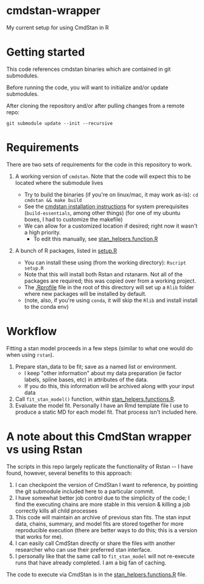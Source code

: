 # cmdstan-wrapper

My current setup for using CmdStan in R

# Getting started

This code references cmdstan binaries which are contained in git submodules.

Before running the code, you will want to initialize and/or update submodules.

After cloning the repository and/or after pulling changes from a remote repo:

```
git submodule update --init --recursive
```

# Requirements

There are two sets of requirements for the code in this repository to work.

1. A working version of `cmdstan`. Note that the code will expect this to be located where the submodule lives
    - Try to build the binaries (if you're on linux/mac, it may work as-is): `cd cmdstan && make build`
    - See the [cmdstan installation instructions](http://mc-stan.org/users/interfaces/cmdstan) for system prerequisites (`build-essentials`, among other things)
      (for one of my ubuntu boxes, I had to customize the makefile)
    - We can allow for a customized location if desired; right now it wasn't a high priority.
      - To edit this manually, see [stan_helpers.function.R](stan_helpers.function.R)

2. A bunch of R packages, listed in [setup.R](setup.R)
    - You can install these using (from the working directory): `Rscript setup.R`
    - Note that this will install both Rstan and rstanarm. Not all of the packages are required; this was copied over from a working project.
    - The [.Rprofile](.Rprofile) file in the root of this directory will set up a `Rlib` folder where new packages will be installed by default.
    - (note, also, if you're using `conda`, it will skip the `Rlib` and install install to the conda env)

# Workflow

Fitting a stan model proceeds in a few steps (similar to what one would do when using `rstan`).

1. Prepare stan_data to be fit; save as a named list or environment.
    - I keep "other information" about my data preparation (ie factor labels, spline bases, etc) in attributes of the data.
    - If you do this, this information will be archived along with your input data 
2. Call `fit_stan_model()` function, within [stan_helpers.functions.R](stan_helpers.functions.R).
3. Evaluate the model fit. Personally I have an Rmd template file I use to produce a static MD for each model fit. That process isn't included here.

# A note about this CmdStan wrapper vs using Rstan

The scripts in this repo largely replicate the functionality of Rstan -- I have found, however, several benefits to this approach:

1. I can checkpoint the version of CmdStan I want to reference, by pointing the git submodule included here to a particular commit. 
2. I have somewhat better job control due to the simplicity of the code; I find the executing chains are more stable in this version & killing a job correctly kills all child processes
3. This code will maintain an archive of previous stan fits. The stan input data, chains, summary, and model fits are stored together for more reproducible execution (there are better ways to do this; this is a version that works for me).
4. I can easily call CmdStan directly or share the files with another researcher who can use their preferred stan interface.
5. I personally like that the same call to `fit_stan_model` will not re-execute runs that have already completed. I am a big fan of caching.

The code to execute via CmdStan is in the [stan_helpers.functions.R](stan_helpers.functions.R) file.

